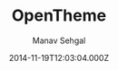 ---
title: OpenTheme
github: 'https://github.com/open-start/opentheme'
demo: 'http://opentheme.co/'
author: Manav Sehgal
ssg:
  - Jekyll
cms:
  - No Cms
date: 2014-11-19T12:03:04.000Z
github_branch: master
description: >-
  Powerful new theme featuring Semantic UI for speedily creating amazing
  websites and mobile-hybrid apps on GitHub Pages.
stale: true
---